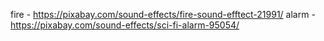 fire - https://pixabay.com/sound-effects/fire-sound-efftect-21991/
alarm - https://pixabay.com/sound-effects/sci-fi-alarm-95054/